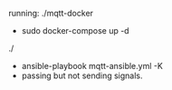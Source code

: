 running: 
./mqtt-docker 
- sudo docker-compose up -d 

./ 
- ansible-playbook mqtt-ansible.yml -K 
- passing but not sending signals. 